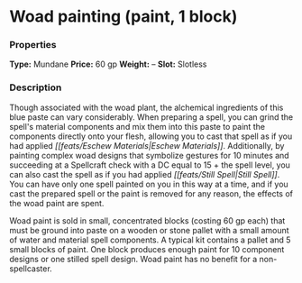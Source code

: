 ﻿---
Title: "Woad painting (paint, 1 block)"
Type: "Mundane"
Price: "60 gp"
Weight: "–"
Slot: "Slotless"
Description: |
  "Though associated with the woad plant, the alchemical ingredients of this blue paste can vary considerably. When preparing a spell, you can grind the spell's material components and mix them into this paste to paint the components directly onto your flesh, allowing you to cast that spell as if you had applied Eschew Materials. Additionally, by painting complex woad designs that symbolize gestures for 10 minutes and succeeding at a Spellcraft check with a DC equal to 15 + the spell level, you can also cast the spell as if you had applied Still Spell. You can have only one spell painted on you in this way at a time, and if you cast the prepared spell or the paint is removed for any reason, the effects of the woad paint are spent.
  Woad paint is sold in small, concentrated blocks (costing 60 gp each) that must be ground into paste on a wooden or stone pallet with a small amount of water and material spell components. A typical kit contains a pallet and 5 small blocks of paint. One block produces enough paint for 10 component designs or one stilled spell design. Woad paint has no benefit for a non-spellcaster."
Sources: "['Advanced Class Guide']"
---

# Woad painting (paint, 1 block)

### Properties

**Type:** Mundane **Price:** 60 gp **Weight:** – **Slot:** Slotless

### Description

Though associated with the woad plant, the alchemical ingredients of this blue paste can vary considerably. When preparing a spell, you can grind the spell's material components and mix them into this paste to paint the components directly onto your flesh, allowing you to cast that spell as if you had applied _[[feats/Eschew Materials|Eschew Materials]]_. Additionally, by painting complex woad designs that symbolize gestures for 10 minutes and succeeding at a Spellcraft check with a DC equal to 15 + the spell level, you can also cast the spell as if you had applied _[[feats/Still Spell|Still Spell]]_. You can have only one spell painted on you in this way at a time, and if you cast the prepared spell or the paint is removed for any reason, the effects of the woad paint are spent.

Woad paint is sold in small, concentrated blocks (costing 60 gp each) that must be ground into paste on a wooden or stone pallet with a small amount of water and material spell components. A typical kit contains a pallet and 5 small blocks of paint. One block produces enough paint for 10 component designs or one stilled spell design. Woad paint has no benefit for a non-spellcaster.

